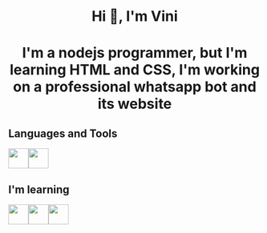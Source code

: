 # <h1 align="center">Hi 👋, I'm Vini</h1>

# <p align="center">I'm a nodejs programmer, but I'm learning HTML and CSS, I'm working on a professional whatsapp bot and its website</p>

## Languages and Tools
<img src="https://cdn.jsdelivr.net/gh/devicons/devicon/icons/nodejs/nodejs-original.svg" width=40 height=40/><img src="https://cdn.jsdelivr.net/gh/devicons/devicon/icons/javascript/javascript-original.svg" width=40 height=40/>

## I'm learning
<img src="https://cdn.jsdelivr.net/gh/devicons/devicon/icons/html5/html5-original.svg" width=40 height=40/><img src="https://cdn.jsdelivr.net/gh/devicons/devicon/icons/css3/css3-original.svg" width=40 height=40/><img src="https://cdn.jsdelivr.net/gh/devicons/devicon/icons/python/python-original.svg" width=40 height=40/>

                   
          
